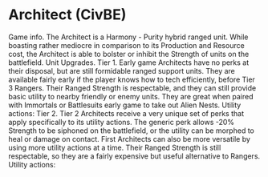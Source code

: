 # Architect (CivBE)

Game info.
The Architect is a Harmony - Purity hybrid ranged unit. While boasting rather mediocre in comparison to its Production and Resource cost, the Architect is able to bolster or inhibit the Strength of units on the battlefield.
Unit Upgrades.
Tier 1.
Early game Architects have no perks at their disposal, but are still formidable ranged support units. They are available fairly early if the player knows how to tech efficiently, before Tier 3 Rangers. Their Ranged Strength is respectable, and they can still provide basic utility to nearby friendly or enemy units. They are great when paired with Immortals or Battlesuits early game to take out Alien Nests.
Utility actions:
Tier 2.
Tier 2 Architects receive a very unique set of perks that apply specifically to its utility actions. The generic perk allows -20% Strength to be siphoned on the battlefield, or the utility can be morphed to heal or damage on contact. First Architects can also be more versatile by using more utility actions at a time. Their Ranged Strength is still respectable, so they are a fairly expensive but useful alternative to Rangers.
Utility actions: